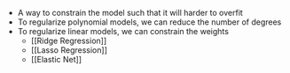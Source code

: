 - A way to constrain the model such that it will harder to overfit
- To regularize polynomial models, we can reduce the number of degrees
- To regularize linear models, we can constrain the weights
    - [[Ridge Regression]]
    - [[Lasso Regression]]
    - [[Elastic Net]]
